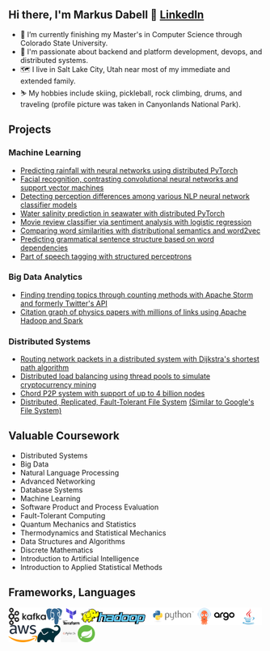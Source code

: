 ## Hi there, I'm Markus Dabell 👋 [LinkedIn](https://www.linkedin.com/in/markus-dabell-313669246/)

- 🔭 I’m currently finishing my Master's in Computer Science through Colorado State University.
- 🌱 I'm passionate about backend and platform development, devops, and distributed systems. 
- 🗺️ I live in Salt Lake City, Utah near most of my immediate and extended family.
- ⛷️ My hobbies include skiing, pickleball, rock climbing, drums, and traveling (profile picture was taken in Canyonlands National Park).

## Projects

### Machine Learning

- [Predicting rainfall with neural networks using distributed PyTorch](https://github.com/dabellma/Pytorch-Predicting-Brazilian-Rainfall-With-Neural-Networks)
- [Facial recognition, contrasting convolutional neural networks and support vector machines](https://github.com/dabellma/Convolutional-Neural-Network-Facial-Recognition-Project)
- [Detecting perception differences among various NLP neural network classifier models](https://github.com/dabellma/Perception-Differences-Among-NLP-Models)
- [Water salinity prediction in seawater with distributed PyTorch](https://github.com/dabellma/Salinity-Prediction-In-Seawater)
- [Movie review classifier via sentiment analysis with logistic regression](https://github.com/dabellma/Logistic-Regression-Movie-Review-Classifier/blob/main/logistic_regression.py)
- [Comparing word similarities with distributional semantics and word2vec](https://github.com/dabellma/Distributional-Semantics-And-Word2Vec)
- [Predicting grammatical sentence structure based on word dependencies](https://github.com/dabellma/Neural-Transition-Based-Dependency-Parsing)
- [Part of speech tagging with structured perceptrons](https://github.com/dabellma/Structured-Perceptron-for-Part-of-Speech-Tagging-NLP)

### Big Data Analytics

- [Finding trending topics through counting methods with Apache Storm and formerly Twitter's API](https://github.com/dabellma/Apache-Storm-Twitter-Feed-Tweet-Counting-In-Java)
- [Citation graph of physics papers with millions of links using Apache Hadoop and Spark](https://github.com/dabellma/Apache-Spark-Node-And-Edge-Citation-Graph-Count-Using-Scala)

### Distributed Systems

- [Routing network packets in a distributed system with Dijkstra's shortest path algorithm](https://github.com/dabellma/Dijkstra-Shortest-Path-Distributed-Overlay)
- [Distributed load balancing using thread pools to simulate cryptocurrency mining](https://github.com/dabellma/Distributed-Load-Balancing-With-Thread-Pools)
- [Chord P2P system with support of up to 4 billion nodes](https://github.com/dabellma/Chord-P2P-System-For-File-Storage/tree/main)
- [Distributed, Replicated, Fault-Tolerant File System](https://github.com/dabellma/Distributed-Replicated-Fault-Tolerant-File-System/settings) [(Similar to Google's File System)](https://static.googleusercontent.com/media/research.google.com/en//archive/gfs-sosp2003.pdf)


## Valuable Coursework

- Distributed Systems
- Big Data
- Natural Language Processing
- Advanced Networking
- Database Systems
- Machine Learning
- Software Product and Process Evaluation
- Fault-Tolerant Computing
- Quantum Mechanics and Statistics
- Thermodynamics and Statistical Mechanics
- Data Structures and Algorithms
- Discrete Mathematics
- Introduction to Artificial Intelligence
- Introduction to Applied Statistical Methods

## Frameworks, Languages

<a href="https://kafka.apache.org/" rel="nofollow"><img align="left" alt="Hadoop Logo" height="34px" src="https://github.com/dabellma/dabellma/blob/main/kafka%20icon.png" style="max-width: 100%;"></a>
<a href="https://www.postgresql.org/" rel="nofollow"><img align="left" alt="Hadoop Logo" height="34px" src="https://github.com/dabellma/dabellma/blob/main/postgres%20icon.png" style="max-width: 100%;"></a>
<a href="https://www.terraform.io/" rel="nofollow"><img align="left" alt="Hadoop Logo" height="34px" src="https://github.com/dabellma/dabellma/blob/main/terraform%20icon.png" style="max-width: 100%;"></a>
<a href="https://hadoop.apache.org/" rel="nofollow"><img align="left" alt="Hadoop Logo" height="34px" src="https://github.com/dabellma/dabellma/blob/main/hadoop.png" style="max-width: 100%;"></a>
<a href="https://www.python.org/" rel="nofollow"><img align="left" alt="Hadoop Logo" height="34px" src="https://github.com/dabellma/dabellma/blob/main/python-logo-master-v3-TM-flattened.png" style="max-width: 100%;"></a>
<a href="https://argo-cd.readthedocs.io/en/stable/" rel="nofollow"><img align="left" alt="Hadoop Logo" height="34px" src="https://github.com/dabellma/dabellma/blob/main/argocd.png" style="max-width: 100%;"></a>
<a href="https://www.oracle.com/java/technologies/downloads/" rel="nofollow"><img align="left" alt="Hadoop Logo" height="34px" src="https://github.com/dabellma/dabellma/blob/main/java.jpg" style="max-width: 100%;"></a>
<a href="https://aws.amazon.com/" rel="nofollow"><img align="left" alt="Hadoop Logo" height="34px" src="https://github.com/dabellma/dabellma/blob/main/aws.png" style="max-width: 100%;"></a>
<a href="https://gradle.org/" rel="nofollow"><img align="left" alt="Hadoop Logo" height="34px" src="https://github.com/dabellma/dabellma/blob/main/gradle.png" style="max-width: 100%;"></a>
<a href="https://pytorch.org/" rel="nofollow"><img align="left" alt="Hadoop Logo" height="34px" src="https://github.com/dabellma/dabellma/blob/main/pytorch.jpg" style="max-width: 100%;"></a>
<a href="https://spring.io/projects/spring-boot" rel="nofollow"><img align="left" alt="Hadoop Logo" height="34px" src="https://github.com/dabellma/dabellma/blob/main/spring%20boot%20icon.png" style="max-width: 100%;"></a>






